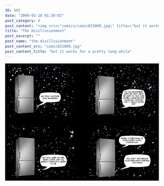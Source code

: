 ```yaml
---
ID: 605
date: "2009-03-10 01:30:02"
post_category: 0
post_content: "<img src=\"comics/comic031009.jpg\" title=\"but it works for a pretty long while\" />"
title: "The Disillusionment"
post_excerpt: ""
post_name: "the-disillusionment"
post_content_src: "comic031009.jpg"
post_content_title: "but it works for a pretty long while"
---
```



[![but it works for a pretty long while](/comics-hi-res/comic031009.jpg)](/comics-hi-res/comic031009.jpg)

